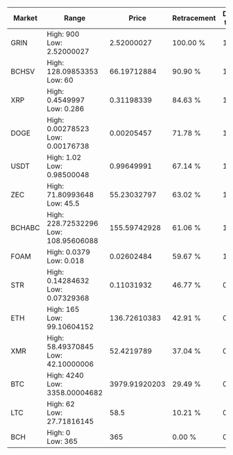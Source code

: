 | Market | Range | Price| Retracement | Doubles to 50% |
| --- | --- | --- | --- | --- |
| GRIN | High: 900<br />Low: 2.52000027 | 2.52000027 | 100.00 % | 179.07 |
| BCHSV | High: 128.09853353<br />Low: 60 | 66.19712884 | 90.90 % | 1.42 |
| XRP | High: 0.4549997<br />Low: 0.286 | 0.31198339 | 84.63 % | 1.19 |
| DOGE | High: 0.00278523<br />Low: 0.00176738 | 0.00205457 | 71.78 % | 1.11 |
| USDT | High: 1.02<br />Low: 0.98500048 | 0.99649991 | 67.14 % | 1.01 |
| ZEC | High: 71.80993648<br />Low: 45.5 | 55.23032797 | 63.02 % | 1.06 |
| BCHABC | High: 228.72532296<br />Low: 108.95606088 | 155.59742928 | 61.06 % | 1.09 |
| FOAM | High: 0.0379<br />Low: 0.018 | 0.02602484 | 59.67 % | 1.07 |
| STR | High: 0.14284632<br />Low: 0.07329368 | 0.11031932 | 46.77 % | 0.00 |
| ETH | High: 165<br />Low: 99.10604152 | 136.72610383 | 42.91 % | 0.00 |
| XMR | High: 58.49370845<br />Low: 42.10000006 | 52.4219789 | 37.04 % | 0.00 |
| BTC | High: 4240<br />Low: 3358.00004682 | 3979.91920203 | 29.49 % | 0.00 |
| LTC | High: 62<br />Low: 27.71816145 | 58.5 | 10.21 % | 0.00 |
| BCH | High: 0<br />Low: 365 | 365 | 0.00 % | 0.00 |
